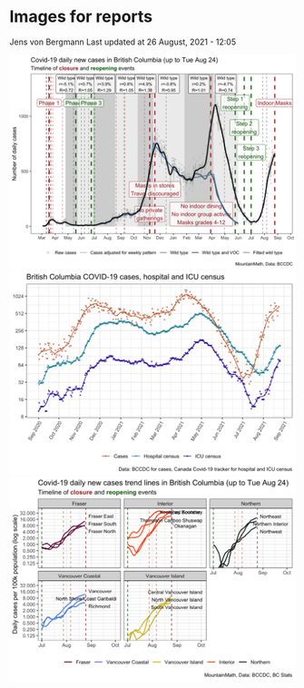 Images for reports
================
Jens von Bergmann
Last updated at 26 August, 2021 - 12:05

<img src="reports_files/figure-gfm/bc-overview-1.png" width="1200" />

<img src="reports_files/figure-gfm/bc-hospitalizations-1.png" width="1050" />

<img src="reports_files/figure-gfm/hr-trend-recent-1.png" width="1050" />
